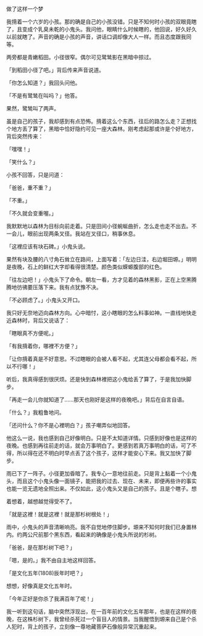做了这样一个梦

我揹着一个六岁的小孩。那的确是自己的小孩没错。只是不知何时小孩的双眼竟瞎了，且变成个乳臭未乾的小鬼头。我问他，眼睛什么时候瞎的，他回说，好久好久以前就瞎了。声音的确是小孩的声音，讲话口调却像大人一样。而且态度跟我同等。

两旁都是青嫩稻田。小径很窄。偶尔可见鹭鸶影在黑暗中掠过。

「到稻田小径了吧。」背后传来声音说道。

「你怎么知道？」我回头问他。

「不是有鹭鸶在叫吗？」他答。

果然，鹭鸶叫了两声。

虽是自己的孩子，我却感到有点恐怖。揹着这么个东西，往后的路怎么走？正想找个地方丢了算了，黑暗中恰好隐约可见一座大森林。刚考虑起那或许是个好地方，背后突然传来：

「嘿嘿！」

「笑什么？」

小孩不回答，只是问道：

「爸爸，重不重？」

「不重。」

「不久就会变重喔。」

我默默地以森林为目标向前走着。只是田间小径蜿蜒曲折，怎么走也走不出去。不一会儿，眼前出现两条叉径。我站在叉径口，稍事休息。

「这裡应该有块石碑。」小鬼头说。

果然有块及腰的八寸角石耸立在路间，上面写着：「左边日洼，右边堀田塬。」明明是夜晚，石上的鲜红大字却看得很清楚。颜色类似蝾螈腹部的红色。

「往左边吧！」小鬼头下了命令。朝左一看，方才见着的森林黑影，正在上空黑腾腾地彷彿要压落下来。我有点犹豫不决。

「不必顾虑了。」小鬼头又开口。

我只好无奈地迈向森林方向。心中暗忖，这小瞎眼的怎么料事如神。一直线地快走近森林时，背后又说话了：

「瞎眼真不方便呢。」

「有我揹着你，哪裡不方便？」

「让你揹着真是不好意思。不过瞎眼的会被人看不起，尤其连父母都会看不起，所以不行哪！」

听后，我真得感到很厌烦。还是快到森林裡把这小鬼给丢了算了，于是我加快脚步。

「再走一会儿你就知道了……那天也刚好是这样的夜晚吧。」背后在自言自语。

「什么？」我粗鲁地问。

「还问什么？你不是心裡明白？」孩子嘲弄似地回答。

他这么一说，我也感到自己好像明白。只是不太知道详情。只感到好像也是这样的夜晚。也感到再往前走的话，就会万事明白了。更感到若真万事明白的话，可了不得，所以得在还不明白时早点丢了这个孩子，这样才能安心下来。我又加快了脚步。

雨已下了一阵子。小径更加昏暗了。我专心一意地往前走。只是背上黏着一个小鬼头，而且这个小鬼头像一面镜子，能把我的过去、现在、未来，即便再些许的事实也能一览无遗地全照出来。不仅如此，这小鬼头又是自己的孩子。且是个瞎子。想

着想着，越想越觉得受不了。

「就是这裡！就是这裡！就是那杉树根处！」

雨中，小鬼头的声音清晰响亮。我不自觉地停住脚步。塬来不知何时我们已身置林内。约两公尺前那个黑东西，看起来的确像是小鬼头所说的杉树。

「爸爸，是在那杉树下吧？」

「嗯，是的。」我不由自主地这样回答。

「是文化五年(1808)辰年时吧？」

想想，好像真是文化五年时。

「今年正好是你杀了我满百年了呢！」

我一听到这句话，脑中突然浮现出，在一百年前的文化五年那年，也是在这样的夜晚，在这株杉树下，我曾经杀死过一个盲目人的情景。当我醒悟到塬来自己是个杀人犯时，背上的孩子，立刻像一尊地藏菩萨石像般异常沉重起来。
